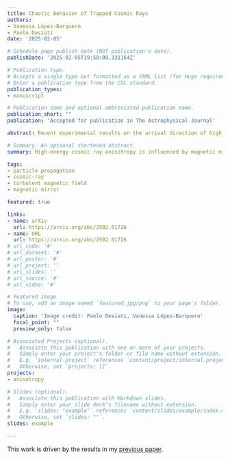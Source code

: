 ```yaml
---
title: Chaotic Behavior of Trapped Cosmic Rays
authors:
- Vanessa López-Barquero
- Paolo Desiati
date: '2025-02-05'

# Schedule page publish date (NOT publication's date).
publishDate: '2025-02-05T19:58:09.331164Z'

# Publication type.
# Accepts a single type but formatted as a YAML list (for Hugo requirements).
# Enter a publication type from the CSL standard.
publication_types:
- manuscript

# Publication name and optional abbreviated publication name.
publication_short: ""
publication: 'Accepted for publication in The Astrophysical Journal'

abstract: Recent experimental results on the arrival direction of high-energy cosmic rays have motivated studies to understand their propagating environment. The observed anisotropy is shaped by interstellar and local magnetic fields. In coherent magnetic structures, such as the heliosphere, or due to magnetohydrodynamic turbulence, magnetic mirroring can temporarily trap particles, leading to chaotic behavior. In this work, we develop a new method to characterize cosmic rays' chaotic behavior in magnetic systems using finite-time Lyapunov exponents. This quantity determines the degree of chaos and adapts to transitory behavior. We study particle trajectories in an axial-symmetric magnetic bottle to highlight mirroring effects. By introducing time-dependent magnetic perturbations, we study how temporal variations affect chaotic behavior. We tailor our model to the heliosphere; however, it can represent diverse magnetic configurations exhibiting mirroring phenomena. Our results have three key implications. (1)Theoretical. We find a correlation between the finite-time Lyapunov exponent and the particle escape time from the system, which follows a power law that persists even under additional perturbations. This power law may reveal intrinsic system characteristics, offering insight into propagation dynamics beyond simple diffusion. (2)Simulation. Chaotic effects play a role in cosmic ray simulations and can influence the resulting anisotropy maps. (3)Observational. Arrival maps display areas where the chaotic properties vary significantly; these changes can be the basis fortime variability in the anisotropy maps. This work lays the framework for studying the effects of magnetic mirroring of cosmic rays within the heliosphere and the role of temporal variability in the observed anisotropy.

# Summary. An optional shortened abstract.
summary: High-energy cosmic ray anisotropy is influenced by magnetic mirroring. Using finite-time Lyapunov exponents, we analyze chaos, escape times, and anisotropy variability.

tags:
- particle propagation
- cosmic-ray
- turbulent magnetic field
- magnetic mirror

featured: true

links:
- name: arXiv
  url: https://arxiv.org/abs/2502.01726
- name: URL
  url: https://arxiv.org/abs/2502.01726
# url_code: '#'
# url_dataset: '#'
# url_poster: '#'
# url_project: ''
# url_slides: ''
# url_source: '#'
# url_video: '#'

# Featured image
# To use, add an image named `featured.jpg/png` to your page's folder. 
image:
  caption: 'Image credit: Paolo Desiati, Vanessa López-Barquero'
  focal_point: ""
  preview_only: false

# Associated Projects (optional).
#   Associate this publication with one or more of your projects.
#   Simply enter your project's folder or file name without extension.
#   E.g. `internal-project` references `content/project/internal-project/index.md`.
#   Otherwise, set `projects: []`.
projects:
- anisotropy

# Slides (optional).
#   Associate this publication with Markdown slides.
#   Simply enter your slide deck's filename without extension.
#   E.g. `slides: "example"` references `content/slides/example/index.md`.
#   Otherwise, set `slides: ""`.
slides: example

---
```


This work is driven by the results in my [previous paper](/publication/lopez-barquero-2017/).
